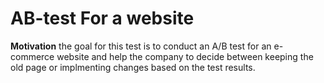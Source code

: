 # AB-test For a website
**Motivation**
the goal for this test is to conduct an A/B test for an e-commerce website and help the company to decide between keeping the old page or implmenting changes based on the test results.
